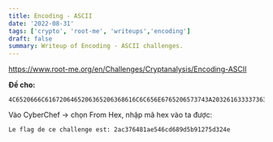 ```yaml
---
title: Encoding - ASCII
date: '2022-08-31'
tags: ['crypto', 'root-me', 'writeups','encoding']
draft: false
summary: Writeup of Encoding - ASCII challenges.
---
```


 https://www.root-me.org/en/Challenges/Cryptanalysis/Encoding-ASCII
 
**Đề cho:**
``` hash
4C6520666C6167206465206365206368616C6C656E6765206573743A203261633337363438316165353436636436383964356239313237356433323465
```
Vào CyberChef -> chọn From Hex, nhập mã hex vào ta được:
```text
Le flag de ce challenge est: 2ac376481ae546cd689d5b91275d324e
```
